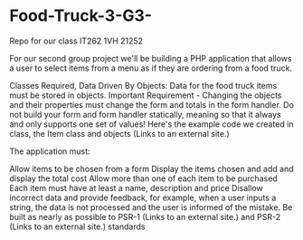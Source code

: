 # Food-Truck-3-G3-
Repo for our class IT262 1VH 21252

For our second group project we'll be  building a PHP application that allows a user to select items from a menu as if they are ordering from a food truck.

Classes Required, Data Driven By Objects: Data for the food truck items must be stored in objects. Important Requirement - Changing the objects and their properties must change the form and totals in the form handler.  Do not build your form and form handler statically, meaning so that it always and only supports one set of values!  Here's the example code we created in class, the Item class and objects (Links to an external site.)

The application must:

Allow items to be chosen from a form
Display the items chosen and add and display the total cost
Allow more than one of each item to be purchased
Each item must have at least a name, description and price
Disallow incorrect data and provide feedback, for example, when a user inputs a string, the data is not processed and the user is informed of the mistake.
Be built as nearly as possible to PSR-1 (Links to an external site.) and PSR-2 (Links to an external site.) standards
